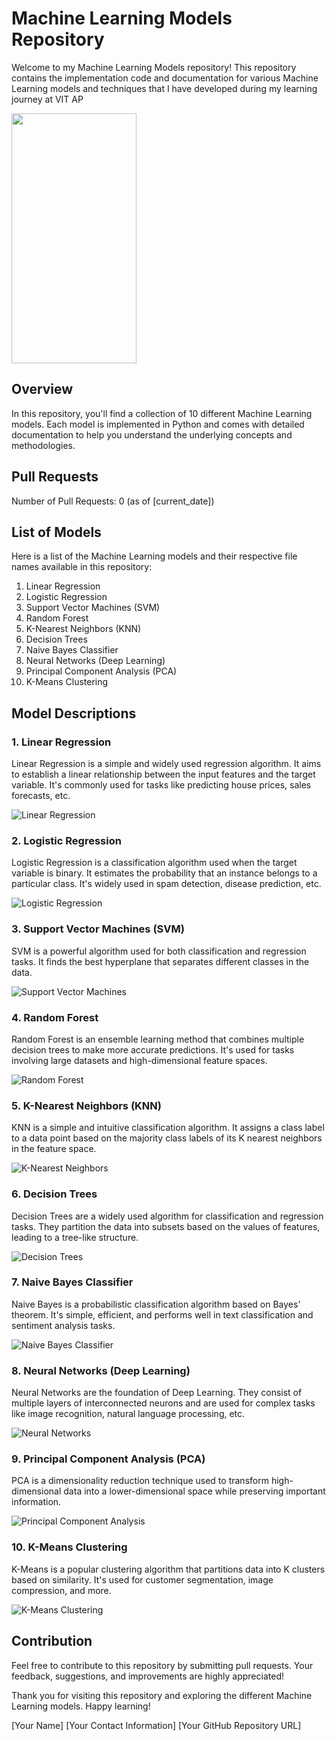 # Machine Learning Models Repository

Welcome to my Machine Learning Models repository! This repository contains the implementation code and documentation for various Machine Learning models and techniques that I have developed during my learning journey at VIT AP 

<img src="https://www.google.com/search?q=machine+learning&tbm=isch&ved=2ahUKEwj0w6TVpLGAAxXt_zgGHUvFBGEQ2-cCegQIABAA&oq&gs_lcp=CgNpbWcQARgDMgcIIxDqAhAnMgcIIxDqAhAnMgcIIxDqAhAnMgcIIxDqAhAnMgcIIxDqAhAnMgcIIxDqAhAnMgcIIxDqAhAnMgcIIxDqAhAnMgcIIxDqAhAnMgcIIxDqAhAnOgQIIxAnUK0GWJ0OYJgdaAFwAHgDgAF6iAGEDZIBBDEwLjeYAQCgAQGqAQtnd3Mtd2l6LWltZ7ABCsABAQ&sclient=img&ei=4aTDZLTPO-3_4-EPy4qTiAY&bih=573&biw=1280#imgrc=8OukywakkwfAgM" width="200" height="400" />

## Overview

In this repository, you'll find a collection of 10 different Machine Learning models. Each model is implemented in Python and comes with detailed documentation to help you understand the underlying concepts and methodologies.

## Pull Requests

Number of Pull Requests: 0 (as of [current_date])

## List of Models

Here is a list of the Machine Learning models and their respective file names available in this repository:

1. Linear Regression
2. Logistic Regression
3. Support Vector Machines (SVM)
4. Random Forest
5. K-Nearest Neighbors (KNN)
6. Decision Trees
7. Naive Bayes Classifier
8. Neural Networks (Deep Learning)
9. Principal Component Analysis (PCA)
10. K-Means Clustering

## Model Descriptions

### 1. Linear Regression
Linear Regression is a simple and widely used regression algorithm. It aims to establish a linear relationship between the input features and the target variable. It's commonly used for tasks like predicting house prices, sales forecasts, etc.

![Linear Regression](insert_image_url_here)

### 2. Logistic Regression
Logistic Regression is a classification algorithm used when the target variable is binary. It estimates the probability that an instance belongs to a particular class. It's widely used in spam detection, disease prediction, etc.

![Logistic Regression](insert_image_url_here)

### 3. Support Vector Machines (SVM)
SVM is a powerful algorithm used for both classification and regression tasks. It finds the best hyperplane that separates different classes in the data.

![Support Vector Machines](insert_image_url_here)

### 4. Random Forest
Random Forest is an ensemble learning method that combines multiple decision trees to make more accurate predictions. It's used for tasks involving large datasets and high-dimensional feature spaces.

![Random Forest](insert_image_url_here)

### 5. K-Nearest Neighbors (KNN)
KNN is a simple and intuitive classification algorithm. It assigns a class label to a data point based on the majority class labels of its K nearest neighbors in the feature space.

![K-Nearest Neighbors](insert_image_url_here)

### 6. Decision Trees
Decision Trees are a widely used algorithm for classification and regression tasks. They partition the data into subsets based on the values of features, leading to a tree-like structure.

![Decision Trees](insert_image_url_here)

### 7. Naive Bayes Classifier
Naive Bayes is a probabilistic classification algorithm based on Bayes' theorem. It's simple, efficient, and performs well in text classification and sentiment analysis tasks.

![Naive Bayes Classifier](insert_image_url_here)

### 8. Neural Networks (Deep Learning)
Neural Networks are the foundation of Deep Learning. They consist of multiple layers of interconnected neurons and are used for complex tasks like image recognition, natural language processing, etc.

![Neural Networks](insert_image_url_here)

### 9. Principal Component Analysis (PCA)
PCA is a dimensionality reduction technique used to transform high-dimensional data into a lower-dimensional space while preserving important information.

![Principal Component Analysis](insert_image_url_here)

### 10. K-Means Clustering
K-Means is a popular clustering algorithm that partitions data into K clusters based on similarity. It's used for customer segmentation, image compression, and more.

![K-Means Clustering](insert_image_url_here)

## Contribution

Feel free to contribute to this repository by submitting pull requests. Your feedback, suggestions, and improvements are highly appreciated!

Thank you for visiting this repository and exploring the different Machine Learning models. Happy learning!

[Your Name]
[Your Contact Information]
[Your GitHub Repository URL]
